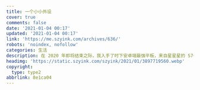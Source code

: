 ```yaml
---
title: 一个小小外设
cover: true
comments: false
date: '2021-01-04 00:17'
updated: '2021-01-04 00:17'
link: 'https://me.szyink.com/archives/636/'
robots: 'noindex, nofollow'
categories: 生活
description: 在 2020 年即将结束之际，我入手了时下安卓端最强平板，来自星星星的 S7+ 。
headimg: 'https://static.szyink.com/szyink/2021/01/3897719560.webp'
copyright:
  type: type2
abbrlink: 8e1ca04
---
```

